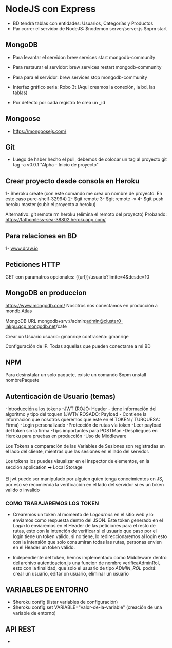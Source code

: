 # NodeJS con Express

- BD tendrá tablas con entidades: Usuarios, Categorías y Productos
- Par correr el servidor de NodeJS:
$nodemon server/server.js
$npm start

## MongoDB

- Para levantar el servidor:
brew services start mongodb-community

- Para restaurar el servidor:
brew services restart mongodb-community

- Para para el servidor:
brew services stop mongodb-community

- Interfaz gráfico seria: Robo 3t (Aqui creamos la conexión, la bd, las tablas)

- Por defecto por cada registro te crea un _id

## Mongoose

- https://mongoosejs.com/

## Git

- Luego de haber hecho el pull, debemos de colocar un tag al proyecto
git tag -a v0.0.1 "Alpha - Inicio de proyecto"

## Crear proyecto desde consola en Heroku

1- $heroku create (con este comando me crea un nombre de proyecto. En este caso pure-shelf-32994)
2- $git remote
3- $git remote -v
4- $git push heroku master (subir el proyecto a heroku)

Alternativo: git remote rm heroku (elimina el remoto del proyecto)
Probando: https://fathomless-sea-38802.herokuapp.com/

## Para relaciones en BD

1- www.draw.io

## Peticiones HTTP

GET con paramatros opcionales: {{url}}/usuario?limite=4&desde=10

## MongoDB en produccion

https://www.mongodb.com/
Nosotros nos conectamos en producción a mondb.Atlas

MongoDB URL
mongodb+srv://admin:admin@cluster0-lakpu.gcp.mongodb.net/cafe

Crear un Usuario
usuario: gmanriqe
contraseña: gmanriqe

Configuración de IP. Todas aquellas que pueden conectarse a mi BD

## NPM

Para desinstalar un solo paquete, existe un comando
$npm unstall nombrePaquete

## Autenticación de Usuario (temas)

-Introducción a los tokens
-JWT (ROJO: Header - tiene información del algoritmo y tipo del toquen (JWT)/ ROSADO: Payload - Contiene la información que nosotros queremos que este en el TOKEN / TURQUESA: Firma)
-Login personalizado
-Protección de rutas vía token
-Leer payload del token sin la firma
-Tips importantes para POSTMan
-Despliegues en Heroku para pruebas en producción
-Uso de Middleware

Los Tokens a comparación de las Variables de Sesiones son registradas en el lado
del cliente, mientras que las sesiones en el lado del servidor.

Los tokens los puedes visualizar en el inspector de elementos, en la sección application ➡️ Local Storage

El jwt puede ser manipulado por alguien quien tenga conocimientos en JS, por eso se recomienda la verificación en el lado del servidor si es un token valido o invalido

### COMO TRABAJAREMOS LOS TOKEN

- Crearemos un token al momento de *Logearnos* en el sitio web y lo enviamos como respuesta dentro del JSON. Este token generado en el *Login* lo enviaremos en el Header de las peticiones para el resto de rutas, esto con la intención de verificar si el usuario que paso por el login tiene un token válido, si no tiene, lo redireccionaremos al login esto con la intensión que solo consumiran todas las rutas, personas envien en el Header un token válido.

- Independiente del token, hemos implementado como Middleware dentro del archivo autenticacion.js una funcion de nombre verificaAdminRol, esto con la finalidad, que solo el usuario de tipo *ADMIN_ROL* podrá:
crear un usuario, editar un usuario, eliminar un usuario

## VARIABLES DE ENTORNO

- $heroku config (listar variables de configuración)
- $heroku config:set VARIABLE="valor-de-la-variable" (creación de una variable de entorno)

## API REST

- 
